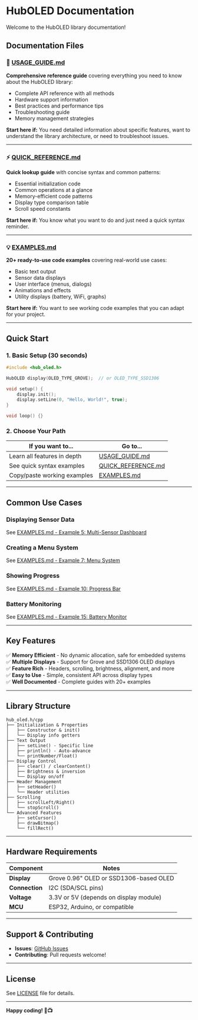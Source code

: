 # HubOLED Documentation

Welcome to the HubOLED library documentation!

## Documentation Files

### 📘 [USAGE_GUIDE.md](USAGE_GUIDE.md)
**Comprehensive reference guide** covering everything you need to know about the HubOLED library:
- Complete API reference with all methods
- Hardware support information
- Best practices and performance tips
- Troubleshooting guide
- Memory management strategies

**Start here if:** You need detailed information about specific features, want to understand the library architecture, or need to troubleshoot issues.

---

### ⚡ [QUICK_REFERENCE.md](QUICK_REFERENCE.md)
**Quick lookup guide** with concise syntax and common patterns:
- Essential initialization code
- Common operations at a glance
- Memory-efficient code patterns
- Display type comparison table
- Scroll speed constants

**Start here if:** You know what you want to do and just need a quick syntax reminder.

---

### 💡 [EXAMPLES.md](EXAMPLES.md)
**20+ ready-to-use code examples** covering real-world use cases:
- Basic text output
- Sensor data displays
- User interface (menus, dialogs)
- Animations and effects
- Utility displays (battery, WiFi, graphs)

**Start here if:** You want to see working code examples that you can adapt for your project.

---

## Quick Start

### 1. Basic Setup (30 seconds)
```cpp
#include <hub_oled.h>

HubOLED display(OLED_TYPE_GROVE);  // or OLED_TYPE_SSD1306

void setup() {
    display.init();
    display.setLine(0, "Hello, World!", true);
}

void loop() {}
```

### 2. Choose Your Path

| If you want to... | Go to... |
|-------------------|----------|
| Learn all features in depth | [USAGE_GUIDE.md](USAGE_GUIDE.md) |
| See quick syntax examples | [QUICK_REFERENCE.md](QUICK_REFERENCE.md) |
| Copy/paste working examples | [EXAMPLES.md](EXAMPLES.md) |

---

## Common Use Cases

### Displaying Sensor Data
See [EXAMPLES.md - Example 5: Multi-Sensor Dashboard](EXAMPLES.md#example-5-multi-sensor-dashboard)

### Creating a Menu System  
See [EXAMPLES.md - Example 7: Menu System](EXAMPLES.md#example-7-menu-system)

### Showing Progress  
See [EXAMPLES.md - Example 10: Progress Bar](EXAMPLES.md#example-10-progress-bar)

### Battery Monitoring
See [EXAMPLES.md - Example 15: Battery Monitor](EXAMPLES.md#example-15-battery-monitor)

---

## Key Features

✅ **Memory Efficient** - No dynamic allocation, safe for embedded systems  
✅ **Multiple Displays** - Support for Grove and SSD1306 OLED displays  
✅ **Feature Rich** - Headers, scrolling, brightness, alignment, and more  
✅ **Easy to Use** - Simple, consistent API across display types  
✅ **Well Documented** - Complete guides with 20+ examples  

---

## Library Structure

```
hub_oled.h/cpp
├── Initialization & Properties
│   ├── Constructor & init()
│   └── Display info getters
├── Text Output
│   ├── setLine() - Specific line
│   ├── println() - Auto-advance
│   └── printNumber/Float()
├── Display Control
│   ├── clear() / clearContent()
│   ├── Brightness & inversion
│   └── Display on/off
├── Header Management
│   ├── setHeader()
│   └── Header utilities
├── Scrolling
│   ├── scrollLeft/Right()
│   └── stopScroll()
└── Advanced Features
    ├── setCursor()
    ├── drawBitmap()
    └── fillRect()
```

---

## Hardware Requirements

| Component | Notes |
|-----------|-------|
| **Display** | Grove 0.96" OLED or SSD1306-based OLED |
| **Connection** | I2C (SDA/SCL pins) |
| **Voltage** | 3.3V or 5V (depends on display module) |
| **MCU** | ESP32, Arduino, or compatible |

---

## Support & Contributing

- **Issues**: [GitHub Issues](https://github.com/demo-ninjas/hub-robot-oled/issues)
- **Contributing**: Pull requests welcome!

---

## License

See [LICENSE](../LICENSE) file for details.

---

**Happy coding! 🤖📺**

